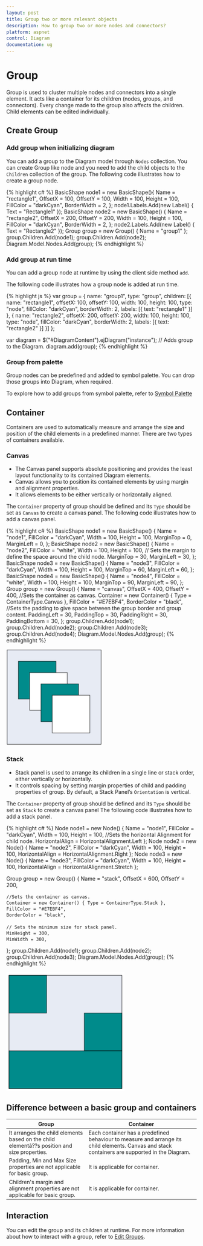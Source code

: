 ```yaml
---
layout: post
title: Group two or more relevant objects
description: How to group two or more nodes and connectors?
platform: aspnet
control: Diagram
documentation: ug
---
```


# Group

Group is used to cluster multiple nodes and connectors into a single element. It acts like a container for its children (nodes, groups, and connectors). Every change made to the group also affects the children. Child elements can be edited individually. 

## Create Group

### Add group when initializing diagram

You can add a group to the Diagram model through `Nodes` collection. You can create Group like node and you need to add the child objects to the `Children` collection of the group. The following code illustrates how to create a group node.

{% highlight c# %}
BasicShape node1 = new BasicShape(){
    Name = "rectangle1",
    OffsetX = 100,
    OffsetY = 100,
    Width = 100,
    Height = 100,
    FillColor = "darkCyan",
    BorderWidth = 2, 
};
node1.Labels.Add(new Label() { Text = "Rectangle1" });
BasicShape node2 = new BasicShape()
{
    Name = "rectangle2",
    OffsetX = 200,
    OffsetY = 200,
    Width = 100,
    Height = 100,
    FillColor = "darkCyan",
    BorderWidth = 2,
};
node2.Labels.Add(new Label() { Text = "Rectangle2" });
Group group = new Group() { Name = "group1" };
group.Children.Add(node1);
group.Children.Add(node2);
Diagram.Model.Nodes.Add(group);
{% endhighlight %}

### Add group at run time

You can add a group node at runtime by using the client side method `add`.

The following code illustrates how a group node is added at run time.

{% highlight js %}
var group = {
	name: "group1",
	type: "group",
	children: [{
		name: "rectangle1",
		offsetX: 100,
		offsetY: 100,
		width: 100,
		height: 100,
		type: "node",
		fillColor: "darkCyan",
		borderWidth: 2,
		labels: [{
			text: "rectangle1"
		}]
	}, {
		name: "rectangle2",
		offsetX: 200,
		offsetY: 200,
		width: 100,
		height: 100,
		type: "node",
		fillColor: "darkCyan",
		borderWidth: 2,
		labels: [{
			text: "rectangle2"
		}]
	}]
};

var diagram = $("#DiagramContent").ejDiagram("instance");
// Adds group to the Diagram.
diagram.add(group);
{% endhighlight %}

### Group from palette

Group nodes can be predefined and added to symbol palette. You can drop those groups into Diagram, when required.

To explore how to add groups from symbol palette, refer to [Symbol Palette](/aspnet/Diagram/Symbol-Palette "Symbol Palette")

## Container

Containers are used to automatically measure and arrange the size and position of the child elements in a predefined manner.
There are two types of containers available.

### Canvas

* The Canvas panel supports absolute positioning and provides the least layout functionality to its contained Diagram elements. 
* Canvas allows you to position its contained elements by using margin and alignment properties.
* It allows elements to be either vertically or horizontally aligned.

The `Container` property of group should be defined and its `Type` should be set as `Canvas` to create a canvas panel. The following code illustrates how to add a canvas panel.

{% highlight c# %}
BasicShape node1 = new BasicShape()
{
    Name = "node1",
    FillColor = "darkCyan",
    Width = 100,
    Height = 100,
    MarginTop = 0,
    MarginLeft = 0,
};
BasicShape node2 = new BasicShape()
{
    Name = "node2",
    FillColor = "white",
    Width = 100,
    Height = 100,
    // Sets the margin to define the space around the child node.
    MarginTop = 30,
    MarginLeft = 30,
};
BasicShape node3 = new BasicShape()
{
    Name = "node3",
    FillColor = "darkCyan",
    Width = 100,
    Height = 100,
    MarginTop = 60,
    MarginLeft = 60,
};
BasicShape node4 = new BasicShape()
{
    Name = "node4",
    FillColor = "white",
    Width = 100,
    Height = 100,
    MarginTop = 90,
    MarginLeft = 90,
};
Group group = new Group()
{
    Name = "canvas",
    OffsetX = 400,
    OffsetY = 400,
    //Sets the container as canvas.
    Container = new Container() { Type = ContainerType.Canvas },
    FillColor = "#E7EBF4",
    BorderColor = "black",
    //Sets the padding to give space between the group border and group content.
    PaddingLeft = 30,
    PaddingTop = 30,
    PaddingRight = 30,
    PaddingBottom = 30,
};
group.Children.Add(node1);
group.Children.Add(node2);
group.Children.Add(node3);
group.Children.Add(node4);
Diagram.Model.Nodes.Add(group);
{% endhighlight %}

![](/aspnet/Diagram/Group_images/Group_img9.png)

### Stack

* Stack panel is used to arrange its children in a single line or stack order, either vertically or horizontally.
* It controls spacing by setting margin properties of child and padding properties of group. By default, a Stack Panel’s `Orientation` is vertical. 

The `Container` property of group should be defined and its `Type` should be set as `Stack` to create a canvas panel The following code illustrates how to add a stack panel.

{% highlight c# %}
Node node1 = new Node() {
    Name = "node1", FillColor = "darkCyan", Width = 100, Height = 100,
    //Sets the horizontal Alignment for child node.
    HorizontalAlign = HorizontalAlignment.Left
};
Node node2 = new Node() { 
    Name = "node2", FillColor = "darkCyan", Width = 100, Height = 100,
    HorizontalAlign = HorizontalAlignment.Right
};
Node node3 = new Node()
{
    Name = "node3", FillColor = "darkCyan", Width = 100, Height = 100,
    HorizontalAlign = HorizontalAlignment.Stretch
};

Group group = new Group() {
    Name = "stack",
    OffsetX = 600,
    OffsetY = 200,

    //Sets the container as canvas.
    Container = new Container() { Type = ContainerType.Stack },
    FillColor = "#E7EBF4",
    BorderColor = "black",

    // Sets the minimum size for stack panel.
    MinHeight = 300,
    MinWidth = 300,
};
group.Children.Add(node1);
group.Children.Add(node2);
group.Children.Add(node3);
Diagram.Model.Nodes.Add(group);
{% endhighlight %}

![](/aspnet/Diagram/Group_images/Group_img10.png)

## Difference between a basic group and containers

| Group | Container |
|---|---|
| It arranges the child elements based on the child elementâ??s position and size properties. | Each container has a predefined behaviour to measure and arrange its child elements. Canvas and stack containers are supported in the Diagram. |
| Padding, Min and Max Size properties are not applicable for basic group. | It is applicable for container. |
| Children's margin and alignment properties are not applicable for basic group. | It is applicable for container. |

## Interaction

You can edit the group and its children at runtime. For more information about how to interact with a group, refer to [Edit Groups](/aspnet/Diagram/Interaction#selection "Interaction").